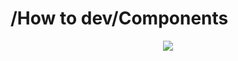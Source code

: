 # /How to dev/Components

<p align="center">
    <img src="https://github.com/CDNievas/genshin-notify/blob/main/documentation/how_to_dev/components/components.png">
</p>

